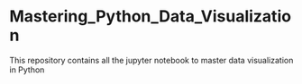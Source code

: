 # Mastering_Python_Data_Visualization
This repository contains all the jupyter notebook to master data visualization in Python

